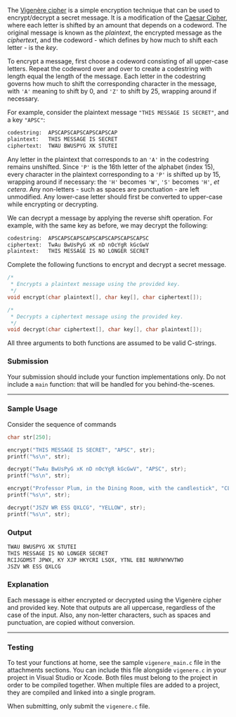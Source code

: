 The [Vigenère cipher](https://en.wikipedia.org/wiki/Vigen%C3%A8re_cipher) is a simple encryption technique that can be used to encrypt/decrypt a secret message.  It is a modification of the [Caesar Cipher](https://en.wikipedia.org/wiki/Caesar_cipher), where each letter is shifted by an amount that depends on a codeword.  The  original  message  is  known  as  the *plaintext*,  the  encrypted message as the *ciphertext*, and the codeword - which defines by how much to shift each letter - is the *key*.

To encrypt a message, first choose a codeword consisting of all upper-case letters.  Repeat the codeword over and over to create a codestring with length equal the length of the message.  Each letter in the codestring governs how much to shift the corresponding character in the message, with `'A'` meaning to shift by 0, and `'Z'` to shift by 25, wrapping around if necessary.

For example, consider the plaintext message `"THIS MESSAGE IS SECRET"`, and a key `"APSC"`:
```default
codestring:  APSCAPSCAPSCAPSCAPSCAP
plaintext:   THIS MESSAGE IS SECRET
ciphertext:  TWAU BWUSPYG XK STUTEI
```
Any letter in the plaintext that corresponds to an `'A'` in the codestring remains unshifted.  Since `'P'` is the 16th letter of the alphabet (index 15), every character in the plaintext corresponding to a `'P'` is shifted up by 15, wrapping around if necessary: the `'H'` becomes `'W'`, `'S'` becomes `'H'`, *et cetera*.  Any non-letters - such as spaces are punctuation - are left unmodified.  Any lower-case letter should first be converted to upper-case while encrypting or decrypting.  

We can decrypt a message by applying the reverse shift operation.  For example, with the same key as before, we may decrypt the following:
```default
codestring:  APSCAPSCAPSCAPSCAPSCAPSCAPSCAPSC
ciphertext:  TwAu BwUsPyG xK nD nOcYgR kGcGwV
plaintext:   THIS MESSAGE IS NO LONGER SECRET
```

Complete the following functions to encrypt and decrypt a secret message.

```c
/*
 * Encrypts a plaintext message using the provided key.
 */
void encrypt(char plaintext[], char key[], char ciphertext[]);

/*
 * Decrypts a ciphertext message using the provided key.
 */
void decrypt(char ciphertext[], char key[], char plaintext[]);
```
All three arguments to both functions are assumed to be valid C-strings.

### Submission

Your submission should include your function implementations only.  Do not include a `main` function: that will be handled for you behind-the-scenes.

---

### Sample Usage

Consider the sequence of commands
```c
char str[250];

encrypt("THIS MESSAGE IS SECRET", "APSC", str);
printf("%s\n", str);

decrypt("TwAu BwUsPyG xK nD nOcYgR kGcGwV", "APSC", str);
printf("%s\n", str);

encrypt("Professor Plum, in the Dining Room, with the candlestick", "CLUE", str);
printf("%s\n", str);

decrypt("JSZV WR ESS QXLCG", "YELLOW", str);
printf("%s\n", str);
```

### Output

```default
TWAU BWUSPYG XK STUTEI
THIS MESSAGE IS NO LONGER SECRET
RCIJGDMST JPWX, KY XJP HKYCRI LSQX, YTNL EBI NURFWYWVTWO
JSZV WR ESS QXLCG
```

### Explanation

Each message is either encrypted or decrypted using the Vigenère cipher and provided key.  Note that outputs are all uppercase, regardless of the case of the input.  Also, any non-letter characters, such as spaces and punctuation, are copied without conversion.

---

### Testing

To test your functions at home, see the sample `vigenere_main.c` file in the attachments sections.  You can include this file alongside `vigenere.c` in your project in Visual Studio or Xcode.  Both files must belong to the project in order to be compiled together.  When multiple files are added to a project, they are compiled and linked into a single program.  

When submitting, only submit the `vigenere.c` file.
